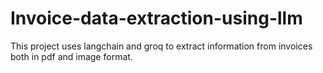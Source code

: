 # Invoice-data-extraction-using-llm

This project uses langchain and groq to extract information from invoices both in pdf and image format.